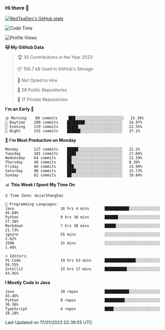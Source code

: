 ### Hi there 👋

<!--
**RedTeaDev/RedTeaDev** is a ✨ _special_ ✨ repository because its `README.md` (this file) appears on your GitHub profile.

Here are some ideas to get you started:

- 🔭 I’m currently working on ...
- 🌱 I’m currently learning ...
- 👯 I’m looking to collaborate on ...
- 🤔 I’m looking for help with ...
- 💬 Ask me about ...
- 📫 How to reach me: ...
- 😄 Pronouns: ...
- ⚡ Fun fact: ...
-->

<!--
[![wakatime](https://wakatime.com/badge/user/6b101ed0-04c0-4490-9283-eb61f2efff96.svg)](https://wakatime.com/@6b101ed0-04c0-4490-9283-eb61f2efff96)
!-->

[![RedTeaDev's GitHub stats](https://github-readme-stats.vercel.app/api?username=RedTeaDev)](https://github.com/anuraghazra/github-readme-stats)
<!--
[![willianrod's wakatime stats](https://github-readme-stats.vercel.app/api/wakatime?username=RedTeaDev)](https://github.com/anuraghazra/github-readme-stats)
!-->
<!--START_SECTION:waka-->
![Code Time](http://img.shields.io/badge/Code%20Time-1%2C153%20hrs%2035%20mins-blue)

![Profile Views](http://img.shields.io/badge/Profile%20Views-1-blue)

**🐱 My GitHub Data** 

> 🏆 30 Contributions in the Year 2023
 > 
> 📦 156.7 kB Used in GitHub's Storage 
 > 
> 🚫 Not Opted to Hire
 > 
> 📜 28 Public Repositories 
 > 
> 🔑 17 Private Repositories  
 > 
**I'm an Early 🐤** 

```text
🌞 Morning    88 commits     ███░░░░░░░░░░░░░░░░░░░░░░   15.38% 
🌆 Daytime    200 commits    ████████░░░░░░░░░░░░░░░░░   34.97% 
🌃 Evening    129 commits    █████░░░░░░░░░░░░░░░░░░░░   22.55% 
🌙 Night      155 commits    ██████░░░░░░░░░░░░░░░░░░░   27.1%

```
📅 **I'm Most Productive on Monday** 

```text
Monday       127 commits    █████░░░░░░░░░░░░░░░░░░░░   22.2% 
Tuesday      101 commits    ████░░░░░░░░░░░░░░░░░░░░░   17.66% 
Wednesday    64 commits     ██░░░░░░░░░░░░░░░░░░░░░░░   11.19% 
Thursday     48 commits     ██░░░░░░░░░░░░░░░░░░░░░░░   8.39% 
Friday       80 commits     ███░░░░░░░░░░░░░░░░░░░░░░   13.99% 
Saturday     90 commits     ████░░░░░░░░░░░░░░░░░░░░░   15.73% 
Sunday       62 commits     ██░░░░░░░░░░░░░░░░░░░░░░░   10.84%

```


📊 **This Week I Spent My Time On** 

```text
⌚︎ Time Zone: Asia/Shanghai

💬 Programming Languages: 
Java                     16 hrs 4 mins       ███████████░░░░░░░░░░░░░░   45.69% 
Python                   9 hrs 38 mins       ██████░░░░░░░░░░░░░░░░░░░   27.38% 
Markdown                 7 hrs 38 mins       █████░░░░░░░░░░░░░░░░░░░░   21.73% 
ignore                   55 mins             ░░░░░░░░░░░░░░░░░░░░░░░░░   2.62% 
JSON                     31 mins             ░░░░░░░░░░░░░░░░░░░░░░░░░   1.48%

🔥 Editors: 
VS Code                  19 hrs 53 mins      ██████████████░░░░░░░░░░░   56.55% 
IntelliJ                 15 hrs 17 mins      ██████████░░░░░░░░░░░░░░░   43.45%

```

**I Mostly Code in Java** 

```text
Java                     10 repos            ███████████░░░░░░░░░░░░░░   45.45% 
Python                   8 repos             █████████░░░░░░░░░░░░░░░░   36.36% 
TypeScript               4 repos             ████░░░░░░░░░░░░░░░░░░░░░   18.18%

```



 Last Updated on 17/01/2023 02:39:55 UTC
<!--END_SECTION:waka-->



